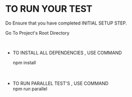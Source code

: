 
# TO RUN YOUR TEST
Do Ensure that you have completed INITIAL SETUP STEP.



Go To Project's Root Directory


<br>
<ul>

<li>TO INSTALL ALL DEPENDENCIES , USE COMMAND</li>


npm install

<br>


<br>

<li>TO RUN PARALLEL TEST'S , USE COMMAND</li>
npm run parallel

</ul>

<br>















